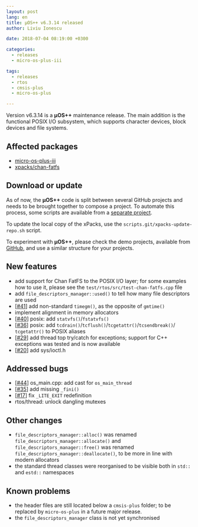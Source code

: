 ```yaml
---
layout: post
lang: en
title: µOS++ v6.3.14 released
author: Liviu Ionescu

date: 2018-07-04 08:19:00 +0300

categories:
  - releases
  - micro-os-plus-iii

tags:
  - releases
  - rtos
  - cmsis-plus
  - micro-os-plus

---
```


Version v6.3.14 is a **µOS++** maintenance release. The main addition
is the functional POSIX I/O subsystem, which supports character devices,
block devices and file systems.

## Affected packages

- [micro-os-plus-iii](https://github.com/micro-os-plus/micro-os-plus-iii)
- [xpacks/chan-fatfs](https://github.com/xpacks/chan-fatfs)

## Download or update

As of now, the **µOS++** code is split between several GitHub projects
and needs to be brought together to compose a project.
To automate this process, some scripts are available from a
[separate project](https://github.com/xpacks/scripts).

To update the local copy of the xPacks, use the
`scripts.git/xpacks-update-repo.sh` script.

To experiment with **µOS++**, please check the demo projects, available from
[GitHub](https://github.com/micro-os-plus/eclipse-demo-projects),
and use a similar structure for your projects.

## New features

- add support for Chan FatFS to the POSIX I/O layer; for some examples how
to use it, please see the `test/rtos/src/test-chan-fatfs.cpp` file
- add `file_descriptors_manager::used()` to tell how many file
descriptors are used
- [[#41](https://github.com/micro-os-plus/micro-os-plus-iii/issues/41)]
add non-standard `timegm()`, as the opposite of `gmtime()`
- implement alignment in memory allocators
- [[#40](https://github.com/micro-os-plus/micro-os-plus-iii/issues/40)]
posix: add `statvfs()`/`fstatvfs()`
- [[#36](https://github.com/micro-os-plus/micro-os-plus-iii/issues/36)]
posix: add `tcdrain()`/`tcflush()`/`tcgetattr()`/`tcsendbreak()`/
`tcgetattr()` to POSIX aliases
- [[#29](https://github.com/micro-os-plus/micro-os-plus-iii/issues/29)]
add thread top try/catch for exceptions; support for C++ exceptions
was tested and is now available
- [[#20](https://github.com/micro-os-plus/micro-os-plus-iii/issues/20)]
add sys/ioctl.h

## Addressed bugs

- [[#44](https://github.com/micro-os-plus/micro-os-plus-iii/issues/44)]
os_main.cpp: add cast for `os_main_thread`
- [[#35](https://github.com/micro-os-plus/micro-os-plus-iii/issues/35)]
add missing `_fini()`
- [[#17](https://github.com/micro-os-plus/micro-os-plus-iii/issues/17)]
fix `_LITE_EXIT` redefinition
- rtos/thread: unlock dangling mutexes

## Other changes

- `file_descriptors_manager::alloc()` was renamed
`file_descriptors_manager::allocate()` and `file_descriptors_manager::free()`
was renamed `file_descriptors_manager::deallocate()`, to be more in line with
modern allocators
- the standard thread classes were reorganised to be visible both in `std::`
and `estd::` namespaces

## Known problems

- the header files are still located below a `cmsis-plus` folder; to be
replaced by `micro-os-plus` in a future major release.
- the `file_descriptors_manager` class is not yet synchronised
